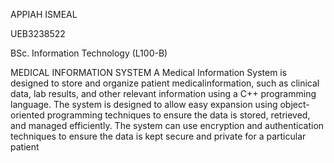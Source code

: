 APPIAH ISMEAL

UEB3238522

BSc. Information Technology (L100-B)

MEDICAL INFORMATION SYSTEM
A Medical Information System is designed to store and organize patient medicalinformation, such as clinical data, lab results, and other relevant information using a C++ programming language. The system is designed to allow easy expansion using object-oriented programming techniques to ensure the data is stored, retrieved, and managed efficiently. The system can use encryption and authentication techniques to ensure the data is kept secure and private for a particular patient
